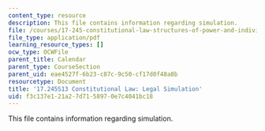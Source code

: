 ```yaml
---
content_type: resource
description: This file contains information regarding simulation.
file: /courses/17-245-constitutional-law-structures-of-power-and-individual-rights-spring-2013/f3c137e121a27d7158970e7c4041bc18_MIT17_245S13_Simulation.pdf
file_type: application/pdf
learning_resource_types: []
ocw_type: OCWFile
parent_title: Calendar
parent_type: CourseSection
parent_uid: eae4527f-6b23-c87c-9c50-cf17d0f48a8b
resourcetype: Document
title: '17.245S13 Constitutional Law: Legal Simulation'
uid: f3c137e1-21a2-7d71-5897-0e7c4041bc18
---
```

This file contains information regarding simulation.

